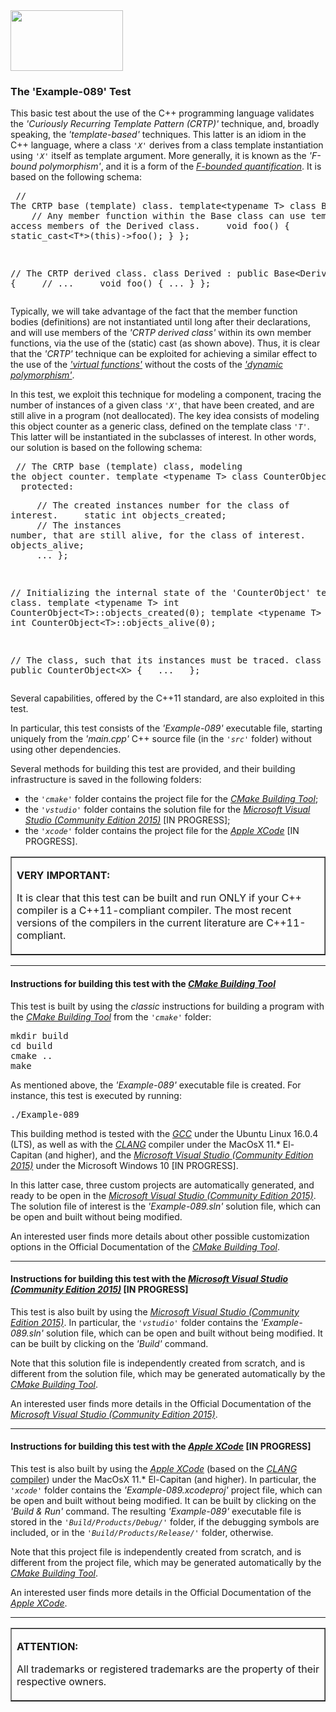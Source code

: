 <IMG src="http://davidcanino.github.io/img/logo-sun.jpg" border="0" width="180" height="97">

<H3>The 'Example-089' Test</H3>

This basic test about the use of the C++ programming language validates the <i>'Curiously Recurring Template Pattern (CRTP)'</i> technique, and, broadly speaking, the <i>'template-based'</i> techniques. This latter is an idiom in the C++ language, where a class <code><i>'X'</i></code> derives from a class template instantiation using <code><i>'X'</i></code> itself as template argument. More generally, it is known as the <i>'F-bound polymorphism'</i>, and it is a form of the <i><A href="https://en.wikipedia.org/wiki/Bounded_quantification#F-bounded_quantification">F-bounded quantification</A></i>. It is based on the following schema:<p><pre>
// The CRTP base (template) class.
template\<typename T\> class Base
{
&nbsp; &nbsp; // Any member function within the Base class can use template to access members of the Derived class.
&nbsp; &nbsp; void foo() { static_cast\<T*\>(this)->foo(); }
};

// The CRTP derived class.
class Derived : public Base\<Derived\>
{
&nbsp; &nbsp; // ...
&nbsp; &nbsp; void foo() { ... }
};</pre><p>

Typically, we will take advantage of the fact that the member function bodies (definitions) are not instantiated until long after their declarations, and will use members of the <i>'CRTP derived class'</i> within its own member functions, via the use of the (static) cast (as shown above). Thus, it is clear that the <i>'CRTP'</i> technique can be exploited for achieving a similar effect to the use of the <A href="https://en.wikipedia.org/wiki/Virtual_function"><i>'virtual functions'</i></A> without the costs of the <A href="https://en.wikipedia.org/wiki/Name_binding"><i>'dynamic polymorphism'</i></A>.<p>In this test, we exploit this technique for modeling a component, tracing the number of instances of a given class <code><i>'X'</i></code>, that have been created, and are still alive in a program (not deallocated). The key idea consists of modeling this object counter as a generic class, defined on the template class <code><i>'T'</i></code>. This latter will be instantiated in the subclasses of interest. In other words, our solution is based on the following schema:<p><pre>
// The CRTP base (template) class, modeling the object counter.
template \<typename T\> class CounterObject 
{ 
&nbsp; &nbsp; protected:<p>
&nbsp; &nbsp; // The created instances number for the class of interest.
&nbsp; &nbsp; static int objects_created;<br>
&nbsp; &nbsp; // The instances number, that are still alive, for the class of interest.
&nbsp; &nbsp; static int objects_alive;<br>
&nbsp; &nbsp; ...
};

// Initializing the internal state of the 'CounterObject' template class.
template \<typename T\> int CounterObject\<T\>::objects_created(0);
template \<typename T\> int CounterObject\<T\>::objects_alive(0);

// The class, such that its instances must be traced.
class X : public CounterObject\<X\> { &nbsp; ... &nbsp; };</pre><p>

Several capabilities, offered by the C++11 standard, are also exploited in this test.<p>In particular, this test consists of the <i>'Example-089'</i> executable file, starting uniquely from the <i>'main.cpp'</i> C++ source file (in the <code><i>'src'</i></code> folder) without using other dependencies.<p>Several methods for building this test are provided, and their building infrastructure is saved in the following folders:<p><ul>
<li>the <i><code>'cmake'</code></i> folder contains the project file for the <i><A href="http://cmake.org">CMake Building Tool</A></i>;</li>
<li>the <i><code>'vstudio'</code></i> folder contains the solution file for the <i><A href="http://www.visualstudio.com/">Microsoft Visual Studio (Community Edition 2015)</A></i> [IN PROGRESS];</li>
<li>the <i><code>'xcode'</code></i> folder contains the project file for the <i><A href="http://developer.apple.com/xcode/">Apple XCode</A></i> [IN PROGRESS].</li></ul>

<p><table border=1 width=100%><tr><td><p><b>VERY IMPORTANT:</b><p>It is clear that this test can be built and run ONLY if your C++ compiler is a C++11-compliant compiler. The most recent versions of the compilers in the current literature are C++11-compliant.<p></td></tr></table><p><hr><p>

<h4>Instructions for building this test with the <i><A href="http://cmake.org">CMake Building Tool</A></i></h4>

This test is built by using the <i>classic</i> instructions for building a program with the <i><A href="http://cmake.org">CMake Building Tool</A></i> from the <i><code>'cmake'</code></i> folder:
<pre>mkdir build
cd build
cmake ..
make
</pre><p>As mentioned above, the <i>'Example-089'</i> executable file is created. For instance, this test is executed by running:<pre>./Example-089</pre><p>This building method is tested with the <A href="http://gcc.gnu.org/"><i>GCC</i></A> under the Ubuntu Linux 16.0.4 (LTS), as well as with the <A href="http://clang.llvm.org/"><i>CLANG</i></A> compiler under the MacOsX 11.* El-Capitan (and higher), and the <A href="http://www.visualstudio.com/"><i>Microsoft Visual Studio (Community Edition 2015)</i></A> under the Microsoft Windows 10 [IN PROGRESS].

In this latter case, three custom projects are automatically generated, and ready to be open in the <A href="http://www.visualstudio.com/"><i>Microsoft Visual Studio (Community Edition 2015)</i></A>. The solution file of interest is the <i>'Example-089.sln'</i> solution file, which can be open and built without being modified.<p>An interested user finds more details about other possible customization options in the Official Documentation of the <i><A href="http://cmake.org">CMake Building Tool</A></i>.<p><hr><p>

<h4>Instructions for building this test with the <i><A href="http://www.visualstudio.com/">Microsoft Visual Studio (Community Edition 2015)</A></i> [IN PROGRESS]</h4>

This test is also built by using the <A href="http://www.visualstudio.com/"><i>Microsoft Visual Studio (Community Edition 2015)</i></A>. In particular, the <i><code>'vstudio'</code></i> folder contains the <i>'Example-089.sln'</i> solution file, which can be open and built without being modified. It can be built by clicking on the <i>'Build'</i> command.

Note that this solution file is independently created from scratch, and is different from the solution file, which may be generated automatically by the <i><A href="http://cmake.org">CMake Building Tool</A></i>.<p>An interested user finds more details in the Official Documentation of the <i><A href="http://www.visualstudio.com/">Microsoft Visual Studio (Community Edition 2015)</A></i>.<p><hr><p>

<h4>Instructions for building this test with the <i><A href="http://developer.apple.com/xcode/">Apple XCode</A></i> [IN PROGRESS]</h4>

This test is also built by using the <A href="http://developer.apple.com/xcode/"><i>Apple XCode</i></A> (based on the <A href="http://clang.llvm.org/"><i>CLANG</i> compiler</A>) under the MacOsX 11.* El-Capitan (and higher). In particular, the <i><code>'xcode'</code></i> folder contains the <i>'Example-089.xcodeproj'</i> project file, which can be open and built without being modified. It can be built by clicking on the <i>'Build & Run'</i> command. The resulting <i>'Example-089'</i> executable file is stored in the <i><code>'Build/Products/Debug/'</code></i> folder, if the debugging symbols are included, or in the <i><code>'Build/Products/Release/'</code></i> folder, otherwise.<p>

Note that this project file is independently created from scratch, and is different from the project file, which may be generated automatically by the <i><A href="http://cmake.org">CMake Building Tool</A></i>.<p>An interested user finds more details in the Official Documentation of the <A href="http://developer.apple.com/xcode/"><i>Apple XCode</i></A>.<p><hr><p><table border=1><tr><td><p><b>ATTENTION:</b><p>All trademarks or registered trademarks are the property of their respective owners.</td></tr></table>
